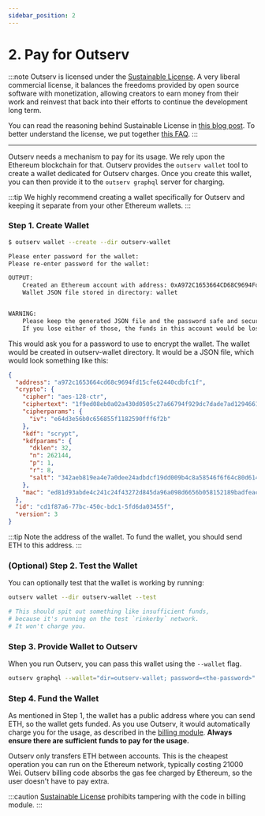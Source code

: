 ```yaml
---
sidebar_position: 2
---
```


# 2. Pay for Outserv

:::note
Outserv is licensed under the [Sustainable
License](https://manishrjain.com/sustainable-license). A very liberal commercial
license, it balances the freedoms provided by open source software with
monetization, allowing creators to earn money from their work and reinvest that
back into their efforts to continue the development long term.

You can read the reasoning behind Sustainable License in [this blog
post](https://manishrjain.com/why-sustainable-license). To better understand the license, we put together [this
FAQ](https://manishrjain.com/sustainable-license-faq).
:::

---

Outserv needs a mechanism to pay for its usage. We rely upon the Ethereum
blockchain for that. Outserv provides the `outserv wallet` tool to create a
wallet dedicated for Outserv charges. Once you create this wallet, you can then
provide it to the `outserv graphql` server for charging.

:::tip
We highly recommend creating a wallet specifically for Outserv and keeping it
separate from your other Ethereum wallets.
:::

### Step 1. Create Wallet

```bash
$ outserv wallet --create --dir outserv-wallet

Please enter password for the wallet:
Please re-enter password for the wallet:

OUTPUT:
	Created an Ethereum account with address: 0xA972C1653664CD68C9694Fd15cfE62440cdbFC1f
	Wallet JSON file stored in directory: wallet


WARNING:
	Please keep the generated JSON file and the password safe and secure.
	If you lose either of those, the funds in this account would be lost forever.

```
This would ask you for a password to use to encrypt the wallet. The wallet
would be created in outserv-wallet directory. It would be a JSON file, which
would look something like this:

```json
{
  "address": "a972c1653664cd68c9694fd15cfe62440cdbfc1f",
  "crypto": {
    "cipher": "aes-128-ctr",
    "ciphertext": "1f9ed08eb0a02a430d0505c27a66794f929dc7dade7ad129466132f061425e6a",
    "cipherparams": {
      "iv": "e64d3e56b0c656855f1182590fff6f2b"
    },
    "kdf": "scrypt",
    "kdfparams": {
      "dklen": 32,
      "n": 262144,
      "p": 1,
      "r": 8,
      "salt": "342aeb819ea4e7a0dee24adbdcf19dd009b4c8a58546f6f64c80d6147db1fddf"
    },
    "mac": "ed81d93abde4c241c24f43272d845da96a098d6656b058152189badfeaca3651"
  },
  "id": "cd1f87a6-77bc-450c-bdc1-5fd6da03455f",
  "version": 3
}
```

:::tip
Note the address of the wallet. To fund the wallet, you should send ETH to this address.
:::

### (Optional) Step 2. Test the Wallet

You can optionally test that the wallet is working by running:

```bash
outserv wallet --dir outserv-wallet --test

# This should spit out something like insufficient funds,
# because it's running on the test `rinkerby` network.
# It won't charge you.
```


### Step 3. Provide Wallet to Outserv

When you run Outserv, you can pass this wallet using the `--wallet` flag.
```bash
outserv graphql --wallet="dir=outserv-wallet; password=<the-password>"
```

### Step 4. Fund the Wallet

As mentioned in Step 1, the wallet has a public address where you can send ETH,
so the wallet gets funded. As you use Outserv, it would automatically charge you
for the usage, as described in the [billing
module](https://github.com/outcaste-io/outserv/tree/main/billing). **Always ensure
there are sufficient funds to pay for the usage.**

Outserv only transfers ETH between accounts. This is the cheapest operation you
can run on the Ethereum network, typically costing 21000 Wei. Outserv billing
code absorbs the gas fee charged by Ethereum, so the user doesn't have to pay
extra.

:::caution
[Sustainable License](https://manishrjain.com/sustainable-license) prohibits
tampering with the code in billing module.
:::


